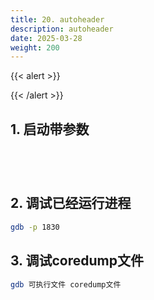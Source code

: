 ```yaml
---
title: 20. autoheader
description: autoheader
date: 2025-03-28
weight: 200
---
```


<style>
th, td {
  border: 1px solid rgb(190, 190, 190);
}
</style>

{{< alert >}}



{{< /alert >}}


## 1. 启动带参数

```bash





```

## 2. 调试已经运行进程

```bash
gdb -p 1830

```


## 3. 调试coredump文件

```bash
gdb 可执行文件 coredump文件

```
